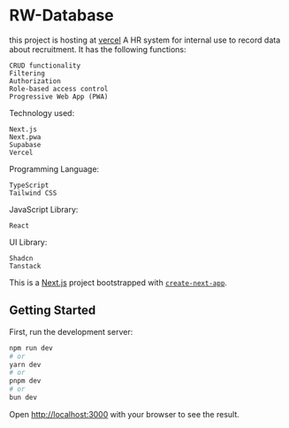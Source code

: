 # RW-Database
this project is hosting at [vercel](https://rw-db.vercel.app/)
A HR system for internal use to record data about recruitment. It has the following functions:

    CRUD functionality
    Filtering
    Authorization
    Role-based access control
    Progressive Web App (PWA)

Technology used:

    Next.js
    Next.pwa
    Supabase
    Vercel

Programming Language:

    TypeScript
    Tailwind CSS

JavaScript Library:

    React

UI Library:

    Shadcn
    Tanstack

This is a [Next.js](https://nextjs.org/) project bootstrapped with [`create-next-app`](https://github.com/vercel/next.js/tree/canary/packages/create-next-app).

## Getting Started

First, run the development server:

```bash
npm run dev
# or
yarn dev
# or
pnpm dev
# or
bun dev
```

Open [http://localhost:3000](http://localhost:3000) with your browser to see the result.
